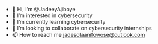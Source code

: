 - 👋 Hi, I’m @JadeeyAjiboye
- 👀 I’m interested in cybersecurity
- 🌱 I’m currently learning cybersecurity
- 💞️ I’m looking to collaborate on cybersecurity internships
- 📫 How to reach me jadesolaanifowose@outlook.com

<!---
JadeeyAjiboye/JadeeyAjiboye is a ✨ special ✨ repository because its `README.md` (this file) appears on your GitHub profile.
You can click the Preview link to take a look at your changes.
--->
